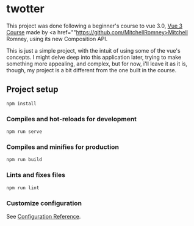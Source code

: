 # twotter

This project was done following a beginner's course to vue 3.0, <a href="https://www.youtube.com/watch?v=ZqgiuPt5QZo">Vue 3 Course</a> made by <a href=""https://github.com/MitchellRomney>Mitchell Romney</a>, using its new Composition API.

This is just a simple project, with the intuit of using some of the vue's concepts. I might delve deep into this application later, trying to make something more appealing, and complex, but for now, i'll leave it as it is, though, my project is a bit different from the one built in the course.


## Project setup
```
npm install
```

### Compiles and hot-reloads for development
```
npm run serve
```

### Compiles and minifies for production
```
npm run build
```

### Lints and fixes files
```
npm run lint
```

### Customize configuration
See [Configuration Reference](https://cli.vuejs.org/config/).
